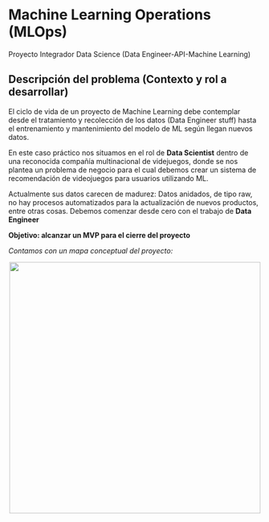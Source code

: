 # Machine Learning Operations (MLOps)
Proyecto Integrador Data Science (Data Engineer-API-Machine Learning)
## Descripción del problema (Contexto y rol a desarrollar)
El ciclo de vida de un proyecto de Machine Learning debe contemplar desde el tratamiento y recolección de los datos (Data Engineer stuff) hasta el entrenamiento y mantenimiento del modelo de ML según llegan nuevos datos.

En este caso práctico nos situamos en el rol de **Data Scientist** dentro de una reconocida compañía multinacional de videjuegos, donde se nos plantea un problema de negocio para el cual debemos crear un sistema de recomendación de videojuegos para usuarios utilizando ML. 

Actualmente sus datos carecen de madurez: Datos anidados, de tipo raw, no hay procesos automatizados para la actualización de nuevos productos, entre otras cosas.
Debemos comenzar desde cero con el trabajo de **Data Engineer** 

**Objetivo: alcanzar un MVP para el cierre del proyecto**

*Contamos con un mapa conceptual del proyecto:*
<p align="center">
<img src="https://github.com/HX-PRomero/PI_ML_OPS/raw/main/src/DiagramaConceptualDelFlujoDeProcesos.png"  height=500>
</p>

